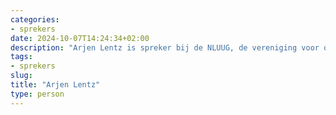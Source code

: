 ```yaml
---
categories:
- sprekers
date: 2024-10-07T14:24:34+02:00
description: "Arjen Lentz is spreker bij de NLUUG, de vereniging voor open systemen en open standaarden. Lees meer over deze spreker."
tags:
- sprekers
slug:
title: "Arjen Lentz"
type: person
---
```


